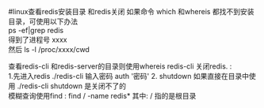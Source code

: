 #linux查看redis安装目录 和redis关闭
如果命令 which 和whereis 都找不到安装目录，可使用以下办法  
ps -ef|grep redis  
得到了进程号 xxxx  
然后 ls -l /proc/xxxx/cwd  

查看redis-cli 和redis-server的目录则使用whereis redis-cli
关闭redis. :  
1.先进入redis   ./redis-cli   输入密码   auth   '密码'
2.  shutdown
如果直接在目录中使用  ./redis-cli shutdown 是关闭不了的  
模糊查询使用find    : find / -name redis*   其中:   /  指的是根目录  

